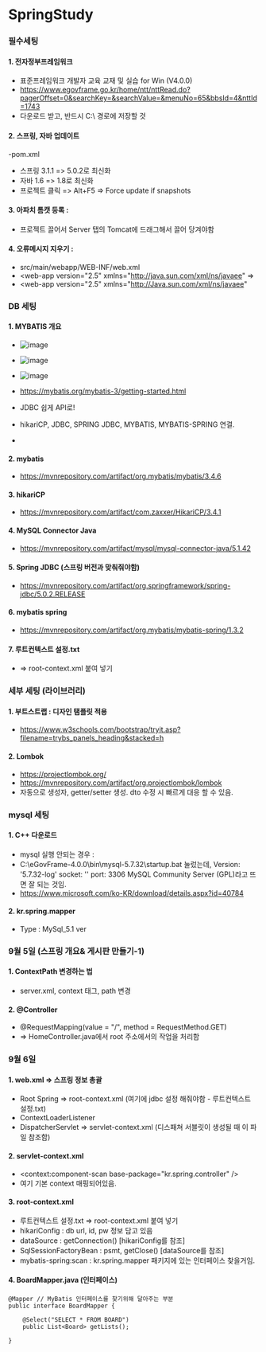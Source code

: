 # SpringStudy

### 필수세팅
#### 1. 전자정부프레임워크
   - 표준프레임워크 개발자 교육 교재 및 실습 for Win (V4.0.0)
   - https://www.egovframe.go.kr/home/ntt/nttRead.do?pagerOffset=0&searchKey=&searchValue=&menuNo=65&bbsId=4&nttId=1743
   - 다운로드 받고, 반드시 C:\ 경로에 저장할 것
  
#### 2. 스프링, 자바 업데이트
   -pom.xml 
   - 스프링 3.1.1 => 5.0.2로 최신화
   - 자바 1.6 => 1.8로 최신화
   - 프로젝트 클릭 => Alt+F5 => Force update if snapshots
  
#### 3. 아파치 톰캣 등록 :
   - 프로젝트 끌어서 Server 탭의 Tomcat에 드래그해서 끌어 당겨야함
  
#### 4. 오류메시지 지우기 :
   - src/main/webapp/WEB-INF/web.xml
   - <web-app version="2.5" xmlns="http://java.sun.com/xml/ns/javaee" =>
   - <web-app version="2.5" xmlns="http://Java.sun.com/xml/ns/javaee"







### DB 세팅
#### 1. MYBATIS 개요
   - ![image](https://github.com/rimgosu/SpringStudy/assets/120752098/9c4fcc99-fb49-4935-9429-e7db4a1c42a1)
   - ![image](https://github.com/rimgosu/SpringStudy/assets/120752098/3de06ba0-2e9c-4ea3-8feb-567ce1db1ce8)
   - ![image](https://github.com/rimgosu/SpringStudy/assets/120752098/a4c043ea-c2cc-4a22-a80c-0dd33cf236ed)

   - https://mybatis.org/mybatis-3/getting-started.html
   - JDBC 쉽게 API로!
   - hikariCP, JDBC, SPRING JDBC, MYBATIS, MYBATIS-SPRING 연결.
   - 

#### 2. mybatis
   - https://mvnrepository.com/artifact/org.mybatis/mybatis/3.4.6
#### 3. hikariCP
   - https://mvnrepository.com/artifact/com.zaxxer/HikariCP/3.4.1
#### 4. MySQL Connector Java 
   - https://mvnrepository.com/artifact/mysql/mysql-connector-java/5.1.42
#### 5. Spring JDBC (스프링 버전과 맞춰줘야함) 
   - https://mvnrepository.com/artifact/org.springframework/spring-jdbc/5.0.2.RELEASE
#### 6. mybatis spring 
   - https://mvnrepository.com/artifact/org.mybatis/mybatis-spring/1.3.2
#### 7. 루트컨텍스트 설정.txt 
   - => root-context.xml 붙여 넣기
      






  
### 세부 세팅 (라이브러리)
#### 1. 부트스트랩 : 디자인 탬플릿 적용
   - https://www.w3schools.com/bootstrap/tryit.asp?filename=trybs_panels_heading&stacked=h

#### 2. Lombok
   - https://projectlombok.org/
   - https://mvnrepository.com/artifact/org.projectlombok/lombok
   - 자동으로 생성자, getter/setter 생성. dto 수정 시 빠르게 대응 할 수 있음.













### mysql 세팅
#### 1. C++ 다운로드
   - mysql 실행 안되는 경우 :
   - C:\eGovFrame-4.0.0\bin\mysql-5.7.32\startup.bat 눌렀는데, Version: '5.7.32-log'  socket: ''  port: 3306  MySQL Community Server (GPL)라고 뜨면 잘 되는 것임.
   - https://www.microsoft.com/ko-KR/download/details.aspx?id=40784
#### 2. kr.spring.mapper 
   - Type : MySql_5.1 ver









### 9월 5일 (스프링 개요& 게시판 만들기-1)
#### 1. ContextPath 변경하는 법 
   - server.xml, context 태그, path 변경

#### 2. @Controller
   - @RequestMapping(value = "/", method = RequestMethod.GET)
   - => HomeController.java에서 root 주소에서의 작업을 처리함










### 9월 6일
#### 1. web.xml => 스프링 정보 총괄
   - Root Spring => root-context.xml (여기에 jdbc 설정 해줘야함 - 루트컨텍스트 설정.txt)
   - ContextLoaderListener
   - DispatcherServlet => servlet-context.xml (디스패쳐 서블릿이 생성될 때 이 파일 참조함)

#### 2. servlet-context.xml 
   - <context:component-scan base-package="kr.spring.controller" />
   - 여기 기본 context 매핑되어있음.

#### 3. root-context.xml
   - 루트컨텍스트 설정.txt => root-context.xml 붙여 넣기
   - hikariConfig : db url, id, pw 정보 담고 있음
   - dataSource : getConnection() [hikariConfig를 참조]
   - SqlSessionFactoryBean : psmt, getClose() [dataSource를 참조]
   - mybatis-spring:scan : kr.spring.mapper 패키지에 있는 인터페이스 찾을거임.

#### 4. BoardMapper.java (인터페이스)
```
@Mapper // MyBatis 인터페이스를 찾기위해 달아주는 부분
public interface BoardMapper {
	
	@Select("SELECT * FROM BOARD")
	public List<Board> getLists();

}
```












